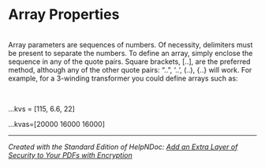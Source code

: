 # Array Properties

\
Array parameters are sequences of numbers. Of necessity, delimiters must be present to separate the numbers. To define an array, simply enclose the sequence in any of the quote pairs. Square brackets, \[..\], are the preferred method, although any of the other quote pairs: “..”, ‘..’, (..), {..} will work. For example, for a 3-winding transformer you could define arrays such as:

&nbsp;

...kvs = \[115, 6.6, 22\]

...kvas=\[20000 16000 16000\]

***
_Created with the Standard Edition of HelpNDoc: [Add an Extra Layer of Security to Your PDFs with Encryption](<https://www.helpndoc.com/step-by-step-guides/how-to-generate-an-encrypted-password-protected-pdf-document/>)_
